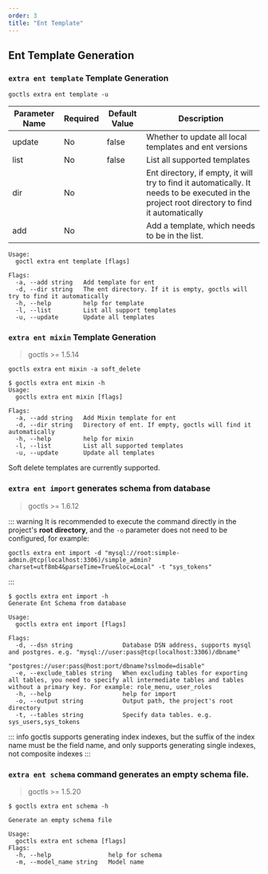 ```yaml
---
order: 3
title: "Ent Template"
---
```


## Ent Template Generation

### `extra ent template` Template Generation

```shell
goctls extra ent template -u
```

| Parameter Name | Required | Default Value | Description                                                                                                                                   |
| -------------- | -------- | ------------- | --------------------------------------------------------------------------------------------------------------------------------------------- |
| update         | No       | false         | Whether to update all local templates and ent versions                                                                                        |
| list           | No       | false         | List all supported templates                                                                                                                  |
| dir            | No       |               | Ent directory, if empty, it will try to find it automatically. It needs to be executed in the project root directory to find it automatically |
| add            | No       |               | Add a template, which needs to be in the list.                                                                                                |

```shell
Usage:
  goctl extra ent template [flags]

Flags:
  -a, --add string   Add template for ent
  -d, --dir string   The ent directory. If it is empty, goctls will try to find it automatically
  -h, --help         help for template
  -l, --list         List all support templates
  -u, --update       Update all templates
```

### `extra ent mixin` Template Generation

> goctls >= 1.5.14

```shell
goctls extra ent mixin -a soft_delete
```

```shell
$ goctls extra ent mixin -h
Usage:
  goctls extra ent mixin [flags]

Flags:
  -a, --add string   Add Mixin template for ent
  -d, --dir string   Directory of ent. If empty, goctls will find it automatically
  -h, --help         help for mixin
  -l, --list         List all supported templates
  -u, --update       Update all templates
```

Soft delete templates are currently supported.

### `extra ent import` generates schema from database

> goctls >= 1.6.12

::: warning
It is recommended to execute the command directly in the project's **root directory**, and the `-o` parameter does not need to be configured, for example:

```shell
goctls extra ent import -d "mysql://root:simple-admin.@tcp(localhost:3306)/simple_admin?charset=utf8mb4&parseTime=True&loc=Local" -t "sys_tokens"
```

:::

```shell
$ goctls extra ent import -h
Generate Ent Schema from database

Usage:
  goctls extra ent import [flags]

Flags:
  -d, --dsn string              Database DSN address, supports mysql and postgres. e.g. "mysql://user:pass@tcp(localhost:3306)/dbname"
                                "postgres://user:pass@host:port/dbname?sslmode=disable"
  -e, --exclude_tables string   When excluding tables for exporting all tables, you need to specify all intermediate tables and tables without a primary key. For example: role_menu, user_roles
  -h, --help                    help for import
  -o, --output string           Output path, the project's root directory
  -t, --tables string           Specify data tables. e.g. sys_users,sys_tokens
```

::: info
goctls supports generating index indexes, but the suffix of the index name must be the field name, and only supports generating single indexes, not composite indexes
:::

### `extra ent schema` command generates an empty schema file.

> goctls >= 1.5.20

```shell
$ goctls extra ent schema -h

Generate an empty schema file

Usage:
  goctls extra ent schema [flags]
Flags:
  -h, --help                help for schema
  -m, --model_name string   Model name
```